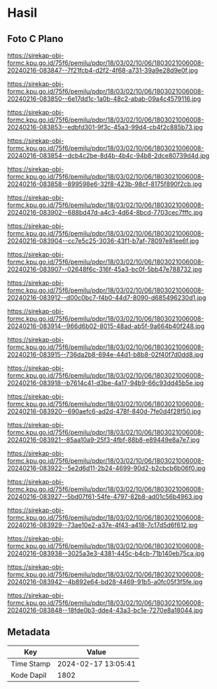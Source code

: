 # Hasil

## Foto C Plano

https://sirekap-obj-formc.kpu.go.id/75f6/pemilu/pdpr/18/03/02/10/06/1803021006008-20240216-083847--7f21fcb4-d2f2-4f68-a731-39a9e28d9e0f.jpg

https://sirekap-obj-formc.kpu.go.id/75f6/pemilu/pdpr/18/03/02/10/06/1803021006008-20240216-083850--6e17dd1c-1a0b-48c2-abab-09a4c4579116.jpg

https://sirekap-obj-formc.kpu.go.id/75f6/pemilu/pdpr/18/03/02/10/06/1803021006008-20240216-083853--edbfd301-9f3c-45a3-99d4-cb4f2c885b73.jpg

https://sirekap-obj-formc.kpu.go.id/75f6/pemilu/pdpr/18/03/02/10/06/1803021006008-20240216-083854--dcb4c2be-8d4b-4b4c-94b8-2dce80739d4d.jpg

https://sirekap-obj-formc.kpu.go.id/75f6/pemilu/pdpr/18/03/02/10/06/1803021006008-20240216-083858--899598e6-32f8-423b-98cf-8175f890f2cb.jpg

https://sirekap-obj-formc.kpu.go.id/75f6/pemilu/pdpr/18/03/02/10/06/1803021006008-20240216-083902--688bd47d-a4c3-4d64-8bcd-7703cec7fffc.jpg

https://sirekap-obj-formc.kpu.go.id/75f6/pemilu/pdpr/18/03/02/10/06/1803021006008-20240216-083904--cc7e5c25-3036-43f1-b7af-78097e81ee6f.jpg

https://sirekap-obj-formc.kpu.go.id/75f6/pemilu/pdpr/18/03/02/10/06/1803021006008-20240216-083907--02648f6c-316f-45a3-bc0f-5bb47e788732.jpg

https://sirekap-obj-formc.kpu.go.id/75f6/pemilu/pdpr/18/03/02/10/06/1803021006008-20240216-083912--d00c0bc7-f4b0-44d7-8090-d685496230d1.jpg

https://sirekap-obj-formc.kpu.go.id/75f6/pemilu/pdpr/18/03/02/10/06/1803021006008-20240216-083914--966d6b02-8015-48ad-ab5f-9a664b40f248.jpg

https://sirekap-obj-formc.kpu.go.id/75f6/pemilu/pdpr/18/03/02/10/06/1803021006008-20240216-083915--736da2b8-694e-44d1-b8b8-02f40f7d0dd8.jpg

https://sirekap-obj-formc.kpu.go.id/75f6/pemilu/pdpr/18/03/02/10/06/1803021006008-20240216-083918--b7614c41-d3be-4a17-94b9-66c93dd45b5e.jpg

https://sirekap-obj-formc.kpu.go.id/75f6/pemilu/pdpr/18/03/02/10/06/1803021006008-20240216-083920--690aefc6-ad2d-478f-840d-7fe0d4f28f50.jpg

https://sirekap-obj-formc.kpu.go.id/75f6/pemilu/pdpr/18/03/02/10/06/1803021006008-20240216-083921--85aa10a9-25f3-4fbf-88b8-e89449e8a7e7.jpg

https://sirekap-obj-formc.kpu.go.id/75f6/pemilu/pdpr/18/03/02/10/06/1803021006008-20240216-083922--5e2d6d11-2b24-4699-90d2-b2cbcb6b06f0.jpg

https://sirekap-obj-formc.kpu.go.id/75f6/pemilu/pdpr/18/03/02/10/06/1803021006008-20240216-083927--5bd07f61-54fe-4797-82b8-ad01c56b4963.jpg

https://sirekap-obj-formc.kpu.go.id/75f6/pemilu/pdpr/18/03/02/10/06/1803021006008-20240216-083929--73ae10e2-a37e-4f43-a418-7c17d5d6f612.jpg

https://sirekap-obj-formc.kpu.go.id/75f6/pemilu/pdpr/18/03/02/10/06/1803021006008-20240216-083938--3025a3e3-4381-445c-b4cb-71b140eb75ca.jpg

https://sirekap-obj-formc.kpu.go.id/75f6/pemilu/pdpr/18/03/02/10/06/1803021006008-20240216-083942--4b892e64-bd28-4469-91b5-a0fc05f3f5fe.jpg

https://sirekap-obj-formc.kpu.go.id/75f6/pemilu/pdpr/18/03/02/10/06/1803021006008-20240216-083848--18fde0b3-dde4-43a3-bc1e-7270e8a18044.jpg


## Metadata

| Key        | Value               |
| ---------- | ------------------- |
| Time Stamp | 2024-02-17 13:05:41 |
| Kode Dapil | 1802                |



